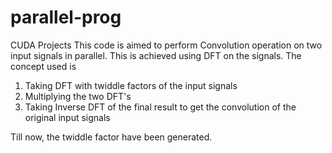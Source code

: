 parallel-prog
=============

CUDA Projects
This code is aimed to perform Convolution operation on two input signals in parallel. This is achieved using DFT on the signals. The concept used is 
1. Taking DFT with twiddle factors of the input signals
2. Multiplying the two DFT's 
3. Taking Inverse DFT of the final result to get the convolution of the original input signals

Till now, the twiddle factor have been generated.

